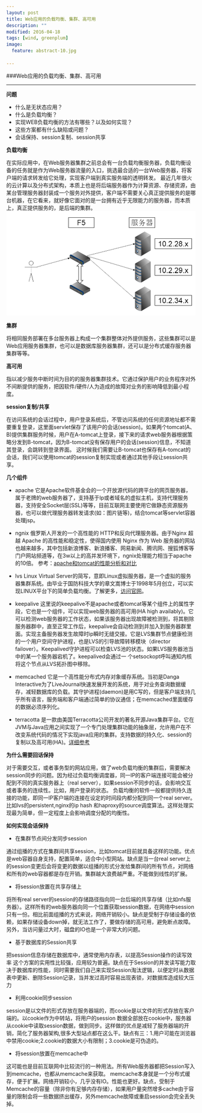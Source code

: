 ```yaml
---
layout: post
title: Web应用的负载均衡、集群、高可用
description: ""
modified: 2016-04-18
tags: [wind, greenplum]
image:
  feature: abstract-10.jpg
  
---
```


###Web应用的负载均衡、集群、高可用


- - -
**问题**

* 什么是无状态应用？
* 什么是负载均衡？
* 实现WEB负载均衡的方法有哪些？以及如何实现？
* 这些方案都有什么缺陷或问题？
* 会话保持、session复制、session共享


**负载均衡**

  在实际应用中，在Web服务器集群之前总会有一台负载均衡服务器，负载均衡设备的任务就是作为Web服务器流量的入口，挑选最合适的一台Web服务器，将客户端的请求转发给它处理，实现客户端到真实服务端的透明转发。
  最近几年很火的云计算以及分布式架构，本质上也是将后端服务器作为计算资源、存储资源，由某台管理服务器封装成一个服务对外提供，客户端不需要关心真正提供服务的是哪台机器，在它看来，就好像它面对的是一台拥有近乎无限能力的服务器，而本质上，真正提供服务的，是后端的集群。
　　
　　![负载均衡架构图](/images/F5.png)

**集群**

  将相同服务部署在多台服务器上构成一个集群整体对外提供服务，这些集群可以是Web应用服务器集群，也可以是数据库服务器集群，还可以是分布式缓存服务器集群等等。

**高可用**

  指以减少服务中断时间为目的的服务器集群技术。它通过保护用户的业务程序对外不间断提供的服务，把因软件/硬件/人为造成的故障对业务的影响降低到最小程度。

**session复制/共享**

  在访问系统的会话过程中，用户登录系统后，不管访问系统的任何资源地址都不需要重复登录，这里面servlet保存了该用户的会话(session)。如果两个tomcat(A、B)提供集群服务时候，用户在A-tomcat上登录，接下来的请求web服务器根据策略分发到B-tomcat，因为B-tomcat没有保存用户的会话(session)信息，不知道其登录，会跳转到登录界面。
  这时候我们需要让B-tomcat也保存有A-tomcat的会话，我们可以使用tomcat的session复制实现或者通过其他手段让session共享。
   
**几个组件**

* apache
它是Apache软件基金会的一个开放源代码的跨平台的网页服务器，属于老牌的web服务器了，支持基于Ip或者域名的虚拟主机，支持代理服务器，支持安全Socket层(SSL)等等，目前互联网主要使用它做静态资源服务器，也可以做代理服务器转发请求(如：图片链等)，结合tomcat等servlet容器处理jsp。

* ngnix
俄罗斯人开发的一个高性能的 HTTP和反向代理服务器。由于Nginx 超越 Apache 的高性能和稳定性，使得国内使用 Nginx 作为 Web 服务器的网站也越来越多，其中包括新浪博客、新浪播客、网易新闻、腾讯网、搜狐博客等门户网站频道等，在3w以上的高并发环境下，ngnix处理能力相当于apache的10倍。
参考：[apache和tomcat的性能分析和对比](http://blog.s135.com/nginx_php_v6/)

* lvs
Linux Virtual Server的简写，意即Linux虚拟服务器，是一个虚拟的服务器集群系统。由毕业于国防科技大学的章文嵩博士于1998年5月创立，可以实现LINUX平台下的简单负载均衡。了解更多，[访问官网](http://zh.linuxvirtualserver.org/)。

* keepalive
这里说的keepalive不是apache或者tomcat等某个组件上的属性字段，它也是一个组件，可以实现web服务器的高可用(HA high availably)。它可以检测web服务器的工作状态，如果该服务器出现故障被检测到，将其剔除服务器群中，直至正常工作后，keepalive会自动检测到并加入到服务器群里面。实现主备服务器发生故障时ip瞬时无缝交接。它是LVS集群节点健康检测的一个用户空间守护进程，也是LVS的引导故障转移模块（director failover）。Keepalived守护进程可以检查LVS池的状态。如果LVS服务器池当中的某一个服务器宕机了。keepalived会通过一 个setsockopt呼叫通知内核将这个节点从LVS拓扑图中移除。

* memcached
它是一个高性能分布式内存对象缓存系统。当初是Danga Interactive为了LiveJournal快速发展开发的系统，用于对业务查询数据缓存，减轻数据库的负载。其守护进程(daemon)是用C写的，但是客户端支持几乎所有语言，服务端和客户端通过简单的协议通信；在memcached里面缓存的数据必须序列化。

* terracotta
是一款由美国Terracotta公司开发的著名开源Java集群平台。它在JVM与Java应用之间实现了一个专门处理集群功能的抽象层，允许用户在不改变系统代码的情况下实现java应用的集群。支持数据的持久化、session的复制以及高可用(HA)。[详细参考](http://topmanopensource.iteye.com/blog/1911679)


**为什么需要回话保持**

  对于需要交互，或者事务型的网站应用，做了web负载均衡的集群后，需要解决session同步的问题。因为经过负载均衡调度器，同一IP的客户端连接可能会被分配到不同的真实服务器上（real server），如果session不同步的话，会影响交互或者事务的连续性。比如，用户登录的状态。
  负载均衡的软件一般都提供持久连接的功能，即同一IP客户端的连接在设定的时间段内都分配到同一个real server。比如lvs的persistent,nginx的ip hash 和haproxy的source调度算法。这样处理实现最为简单，但一定程度上会影响调度分配的均衡性。


**如何实现会话保持**

* 在集群节点间分发同步session

通过组播的方式在集群间共享session，比如tomcat目前就具备这样的功能。优点是web容器自身支持，配置简单，适合中小型网站。缺点是当一台real server上的session变更后会将变更的数据以组播的形式分发给集群间的所有节点，对网络和所有的web容器都是存在开销。集群越大浪费越严重。不能做到线性的扩展。

* 将session放置在共享存储上

将所有real server的session的存储路径指向同一台后端的共享存储（比如nfs服务器）。这样所有的web服务器向同一个位置获取session数据，在网络中session只有一份。相比前面组播的方式来说，网络开销较小。缺点是受制于存储设备的依赖，如果存储设备down掉，就无法工作了，要做存储的高可用，避免断点故障。另外，当访问量过大时，磁盘的IO也是一个非常大的问题。

* 基于数据库的Session共享

把session信息存储在数据库中，通常使用内存表，以提高Session操作的读写效率
这个方案的实用性比较强，应用较为普遍。缺点在于Session的并发读写能力取决于数据库的性能，同时需要我们自己来实现Session淘汰逻辑，以便定时从数据表中更新、删除Session记录，当并发过高时容易出现表锁，对数据库造成较大压力

* 利用cookie同步session

session是以文件的形式存放在服务器端的，而cookie是以文件的形式存放在客户端的。以cookie作为中转站，将用户的session 数据全部放在cookie中，服务器从cookie中读取session数据，做到同步。这样做的优点是减轻了服务器端的开销，简化了服务器架构,很多大型站点都在这么干。缺点有三：1.用户可能在浏览器中禁用cookie;2.cookie的数据大小有限制；3.cookie是可伪造的。

* 将session放置在memcache中

这可能也是目前互联网中比较流行的一种用法。所有Web服务器都把Session写入到memcache，也都从memcache来获取。 memcache本身就是一个分布式缓存，便于扩展。网络开销较小，几乎没有IO。性能也更好。缺点，受制于Memcache的容量（除非你有足够内存存储），如果用户量突然增多cache由于容量的限制会将一些数据挤出缓存，另外memcache故障或重启session会完全丢失掉。
